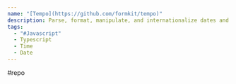 ```yaml
---
name: "[Tempo](https://github.com/formkit/tempo)"
description: Parse, format, manipulate, and internationalize dates and times in JavaScript and TypeScript.
tags:
  - "#Javascript"
  - Typescript
  - Time
  - Date
---
```

#repo